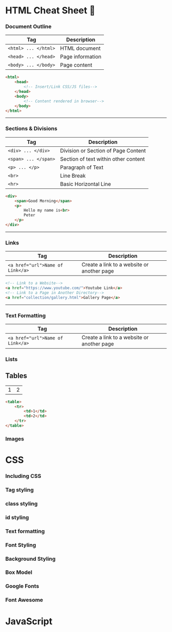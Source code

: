 # HTML Cheat Sheet 📃

### Document Outline
|Tag|Description|
|-|-|
|```<html> ... </html>```|HTML document|
|```<head> ... </head>```|Page information|
|```<body> ... </body>```|Page content|

```html
<html>
    <head>
        <!-- Insert/Link CSS/JS files-->
    </head>
    <body>
        <!-- Content rendered in browser-->
    </body>
</html>
```

<hr>

### Sections & Divisions
|Tag|Description|
|-|-|
|```<div> ... </div>```|Division or Section of Page Content|
|```<span> ... </span>```|Section of text within other content|
|```<p> ... </p>```|Paragraph of Text|
|```<br>```|Line Break|
|```<hr>```|Basic Horizontal Line|

```html
<div>
    <span>Good Morning</span>
    <p>
        Hello my name is<br>
        Peter
    </p>
</div>

```

<hr>

### Links
|Tag|Description|
|-|-|
|```<a href="url">Name of Link</a>```|Create a link to a website or another page|

```html
<!-- Link to a Website-->
<a href="https://www.youtube.com/">Youtube Link</a>
<!-- Link to a Page in Another Directory-->
<a href="collection/gallery.html">Gallery Page</a>
```

<hr>

### Text Formatting
|Tag|Description|
|-|-|
|```<a href="url">Name of Link</a>```|Create a link to a website or another page|

### Lists

## Tables

<table>
    <tr>
        <td>1</td>
        <td>2</td>
    </tr>
</table>

```html
<table>
    <tr>
        <td>1</td>
        <td>2</td>
    </tr>
</table>
```
### Images


# CSS
### Including CSS

### Tag styling
### class styling
### id styling

### Text formatting

### Font Styling

### Background Styling

### Box Model

### Google Fonts

### Font Awesome

# JavaScript